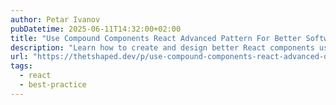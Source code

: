 ```yaml
---
author: Petar Ivanov
pubDatetime: 2025-06-11T14:32:00+02:00
title: "Use Compound Components React Advanced Pattern For Better Software Design"
description: "Learn how to create and design better React components using the Compound Components React advanced pattern."
url: "https://thetshaped.dev/p/use-compound-components-react-advanced-design-pattern"
tags:
  - react
  - best-practice
---
```

